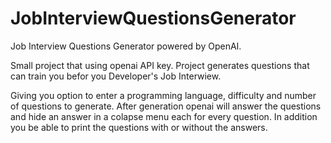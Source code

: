 # JobInterviewQuestionsGenerator
Job Interview Questions Generator powered by OpenAI.

Small project that using openai API key.
Project generates questions that can train you befor you Developer's Job Interwiew.

Giving you option to enter a programming language, difficulty and number of questions to generate.
After generation openai will answer the questions and hide an answer in a colapse menu each for every question.
In addition you be able to print the questions with or without the answers.

